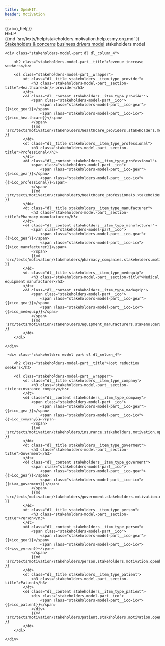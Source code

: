 ```yaml
---
title: OpenHIT.
header: Motivation
---
```


<div class="mainhelp">
    <span class="mainhelp__ico">{{>ico_help}}</span>
    <div class="mainhelp__window">
        <div class="mainhelp__window-title">HELP</div>
        <div class="mainhelp__window-wrap">
            {{md 'src/texts/help/stakeholders.motivation.help.eamy.org.md' }}
        </div>
    </div>
</div>

<nav class="main-subnav">
    <a href="/motivation-stakeholders-and-concerns.html" class="main-subnav__item">Stakeholders & concerns</a>
    <a href="/motivation-drivers.html" class="main-subnav__item">business drivers model</a>
    <span class="main-subnav__item">stakeholders model</span>
</nav>

<div class="stakeholders-model">

    <div class="stakeholders-model-part dl dl_column_4">
        
        <h2 class="stakeholders-model-part__title">Revenue increase seekers</h2>

        <dl class="stakeholders-model-part__wrapper">
            <dt class="dl__title stakeholders__item_type_provider">
                <h3 class="stakeholders-model-part__section-title">Healthcare<br/> provider</h3>
            </dt>
            <dd class="dl__content stakeholders__item_type_provider">
                <span class="stakeholders-model-part__ico">
                    <span class="stakeholders-model-part__ico-gear">{{>ico_gear}}</span>
                    <span class="stakeholders-model-part__ico-ico">{{>ico_healthcare}}</span>
                </span>
                {{md 'src/texts/motivation/stakeholders/healthcare_providers.stakeholders.motivation.openhit.md' }}
            </dd>
            <dt class="dl__title stakeholders__item_type_professional">
                <h3 class="stakeholders-model-part__section-title">Professional</h3>
            </dt>
            <dd class="dl__content stakeholders__item_type_professional">
                <span class="stakeholders-model-part__ico">
                    <span class="stakeholders-model-part__ico-gear">{{>ico_gear}}</span>
                    <span class="stakeholders-model-part__ico-ico">{{>ico_professional}}</span>
                </span>
                {{md 'src/texts/motivation/stakeholders/healthcare_professionals.stakeholders.motivation.openhit.md' }}
            </dd>
            <dt class="dl__title stakeholders__item_type_manufacturer">
                <h3 class="stakeholders-model-part__section-title">Pharmacy manufacturer</h3>
            </dt>
            <dd class="dl__content stakeholders__item_type_manufacturer">
                <span class="stakeholders-model-part__ico">
                    <span class="stakeholders-model-part__ico-gear">{{>ico_gear}}</span>
                    <span class="stakeholders-model-part__ico-ico">{{>ico_manufacturer}}</span>
                </span>
                {{md 'src/texts/motivation/stakeholders/pharmacy_companies.stakeholders.motivation.openhit.md' }}
            </dd>
            <dt class="dl__title stakeholders__item_type_medequip">
                <h3 class="stakeholders-model-part__section-title">Medical equipment manufacturer</h3>
            </dt>
            <dd class="dl__content stakeholders__item_type_medequip">
                <span class="stakeholders-model-part__ico">
                    <span class="stakeholders-model-part__ico-gear">{{>ico_gear}}</span>
                    <span class="stakeholders-model-part__ico-ico">{{>ico_medequip}}</span>
                </span>
                {{md 'src/texts/motivation/stakeholders/equipment_manufacturers.stakeholders.motivation.openhit.md' }}
            </dd>
        </dl>

    </div>

     <div class="stakeholders-model-part dl dl_column_4">
        
        <h2 class="stakeholders-model-part__title">Cost reduction seekers</h2>

        <dl class="stakeholders-model-part__wrapper">
            <dt class="dl__title stakeholders__item_type_company">
                <h3 class="stakeholders-model-part__section-title">Insurance company</h3>
            </dt>
            <dd class="dl__content stakeholders__item_type_company">
                <span class="stakeholders-model-part__ico">
                    <span class="stakeholders-model-part__ico-gear">{{>ico_gear}}</span>
                    <span class="stakeholders-model-part__ico-ico">{{>ico_company}}</span>
                </span>
                {{md 'src/texts/motivation/stakeholders/insurance.stakeholders.motivation.openhit.md' }}
            </dd>
            <dt class="dl__title stakeholders__item_type_goverment">
                <h3 class="stakeholders-model-part__section-title">Goverment</h3>
            </dt>
            <dd class="dl__content stakeholders__item_type_goverment">
                <span class="stakeholders-model-part__ico">
                    <span class="stakeholders-model-part__ico-gear">{{>ico_gear}}</span>
                    <span class="stakeholders-model-part__ico-ico">{{>ico_goverment}}</span>
                </span>
                {{md 'src/texts/motivation/stakeholders/government.stakeholders.motivation.openhit.md' }}
            </dd>
            <dt class="dl__title stakeholders__item_type_person">
                <h3 class="stakeholders-model-part__section-title">Person</h3>
            </dt>
            <dd class="dl__content stakeholders__item_type_person">
                <span class="stakeholders-model-part__ico">
                    <span class="stakeholders-model-part__ico-gear">{{>ico_gear}}</span>
                    <span class="stakeholders-model-part__ico-ico">{{>ico_person}}</span>
                </span>
                {{md 'src/texts/motivation/stakeholders/person.stakeholders.motivation.openhit.md' }}
            </dd>
            <dt class="dl__title stakeholders__item_type_patient">
                <h3 class="stakeholders-model-part__section-title">Patient</h3>
            </dt>
            <dd class="dl__content stakeholders__item_type_patient">
                <div class="stakeholders-model-part__ico">
                    <span class="stakeholders-model-part__ico-ico">{{>ico_patient}}</span>
                </div>
                {{md 'src/texts/motivation/stakeholders/patient.stakeholders.motivation.openhit.md' }}
            </dd>
        </dl>

    </div>

</div>
